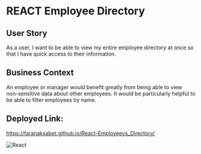 #  REACT Employee Directory

##  User Story

As a user, I want to be able to view my entire employee directory at once so that I have quick access to their information.


##  Business Context

An employee or manager would benefit greatly from being able to view non-sensitive data about other employees. It would be particularly helpful to be able to filter employees by name.

##  Deployed Link:
https://faranaksabet.github.io/React-Employeeys_Directory/

![React](https://user-images.githubusercontent.com/65681350/98494655-5f52db80-21f2-11eb-9f8b-104ff372677e.PNG)
